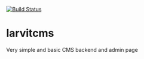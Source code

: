 [![Build Status](https://github.com/larvit/larvitcms/actions/workflows/actions.yml/badge.svg)](https://github.com/larvit/larvitcms/actions)

# larvitcms
Very simple and basic CMS backend and admin page
